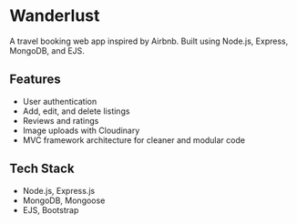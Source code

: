 # Wanderlust
A travel booking web app inspired by Airbnb. Built using Node.js, Express, MongoDB, and EJS.

## Features
- User authentication
- Add, edit, and delete listings
- Reviews and ratings
- Image uploads with Cloudinary
- MVC framework architecture for cleaner and modular code

## Tech Stack
- Node.js, Express.js
- MongoDB, Mongoose
- EJS, Bootstrap
